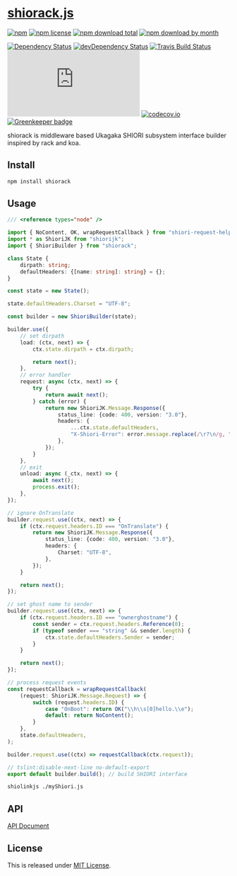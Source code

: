# [shiorack.js](https://github.com/Narazaka/shiorack.js)

[![npm](https://img.shields.io/npm/v/shiorack.svg)](https://www.npmjs.com/package/shiorack)
[![npm license](https://img.shields.io/npm/l/shiorack.svg)](https://www.npmjs.com/package/shiorack)
[![npm download total](https://img.shields.io/npm/dt/shiorack.svg)](https://www.npmjs.com/package/shiorack)
[![npm download by month](https://img.shields.io/npm/dm/shiorack.svg)](https://www.npmjs.com/package/shiorack)

[![Dependency Status](https://david-dm.org/Narazaka/shiorack.js/status.svg)](https://david-dm.org/Narazaka/shiorack.js)
[![devDependency Status](https://david-dm.org/Narazaka/shiorack.js/dev-status.svg)](https://david-dm.org/Narazaka/shiorack.js?type=dev)
[![Travis Build Status](https://travis-ci.org/Narazaka/shiorack.js.svg?branch=master)](https://travis-ci.org/Narazaka/shiorack.js)
[![AppVeyor Build Status](https://ci.appveyor.com/api/projects/status/github/Narazaka/shiorack.js?svg=true&branch=master)](https://ci.appveyor.com/project/Narazaka/shiorack-js)
[![codecov.io](https://codecov.io/github/Narazaka/shiorack.js/coverage.svg?branch=master)](https://codecov.io/github/Narazaka/shiorack.js?branch=master)
[![Greenkeeper badge](https://badges.greenkeeper.io/Narazaka/shiorack.js.svg)](https://greenkeeper.io/)

shiorack is middleware based Ukagaka SHIORI subsystem interface builder inspired by rack and koa.

## Install

```bash
npm install shiorack
```

## Usage

```typescript
/// <reference types="node" />

import { NoContent, OK, wrapRequestCallback } from "shiori-request-helper";
import * as ShioriJK from "shiorijk";
import { ShioriBuilder } from "shiorack";

class State {
    dirpath: string;
    defaultHeaders: {[name: string]: string} = {};
}

const state = new State();

state.defaultHeaders.Charset = "UTF-8";

const builder = new ShioriBuilder(state);

builder.use({
    // set dirpath
    load: (ctx, next) => {
        ctx.state.dirpath = ctx.dirpath;

        return next();
    },
    // error handler
    request: async (ctx, next) => {
        try {
            return await next();
        } catch (error) {
            return new ShioriJK.Message.Response({
                status_line: {code: 400, version: "3.0"},
                headers: {
                    ...ctx.state.defaultHeaders,
                    "X-Shiori-Error": error.message.replace(/\r?\n/g, "\\n"),
                },
            });
        }
    },
    // exit
    unload: async (_ctx, next) => {
        await next();
        process.exit();
    },
});

// ignore OnTranslate
builder.request.use((ctx, next) => {
    if (ctx.request.headers.ID === "OnTranslate") {
        return new ShioriJK.Message.Response({
            status_line: {code: 400, version: "3.0"},
            headers: {
                Charset: "UTF-8",
            },
        });
    }

    return next();
});

// set ghost name to sender
builder.request.use((ctx, next) => {
    if (ctx.request.headers.ID === "ownerghostname") {
        const sender = ctx.request.headers.Reference(0);
        if (typeof sender === "string" && sender.length) {
            ctx.state.defaultHeaders.Sender = sender;
        }
    }

    return next();
});

// process request events
const requestCallback = wrapRequestCallback(
    (request: ShioriJK.Message.Request) => {
        switch (request.headers.ID) {
            case "OnBoot": return OK("\\h\\s[0]hello.\\e");
            default: return NoContent();
        }
    },
    state.defaultHeaders,
);

builder.request.use((ctx) => requestCallback(ctx.request));

// tslint:disable-next-line no-default-export
export default builder.build(); // build SHIORI interface

```

```bash
shiolinkjs ./myShiori.js
```

## API

[API Document](https://doc.esdoc.org/github.com/Narazaka/sanajk/)

## License

This is released under [MIT License](http://narazaka.net/license/MIT?2018).
